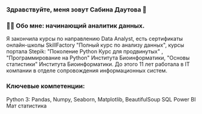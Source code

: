 ### Здравствуйте, меня зовут Сабина Даутова  👋

<!--
**SabinaDDD/SabinaDDD** is a ✨ _special_ ✨ repository because its `README.md` (this file) appears on your GitHub profile.

Here are some ideas to get you started:

- 🔭 I’m currently working on ...
- 🌱 I’m currently learning ...
- 👯 I’m looking to collaborate on ...
- 🤔 I’m looking for help with ...
- 💬 Ask me about ...
- 📫 How to reach me: ...
- 😄 Pronouns: ...
- ⚡ Fun fact: ...
-->
### :woman_technologist: Обо мне: начинающий аналитик данных.
Я закончила курсы по направлению Data Analyst, есть сертификаты онлайн-школы SkillFactory "Полный курс по анализу данных", курсы портала Stepik: "Поколение Python Курс для продвинутых" , "Программирование на Python" Института Биоинформатики, "Основы статистики" Института Биоинформатики. До этого 11 лет работала в IT компании в отделе сопровождения информационных систем.

### Ключевые компетенции:
  Python 3: Pandas, Numpy, Seaborn, Matplotlib, BeautifulSoup
  SQL
  Power BI
  Мат статистика 

